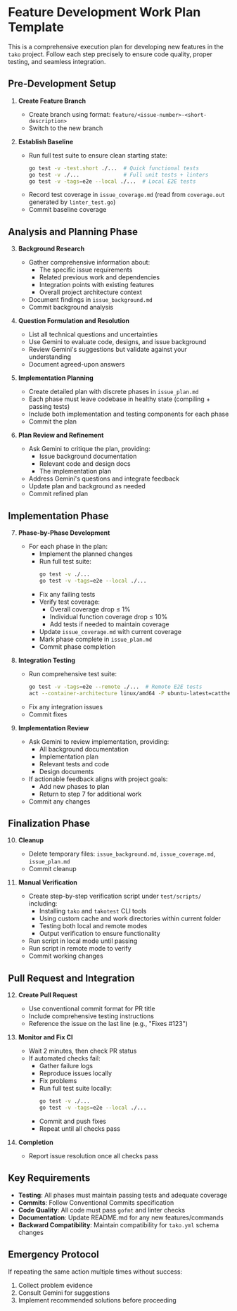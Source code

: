 # Feature Development Work Plan Template

This is a comprehensive execution plan for developing new features in the `tako` project. Follow each step precisely to ensure code quality, proper testing, and seamless integration.

## Pre-Development Setup

1. **Create Feature Branch**
   - Create branch using format: `feature/<issue-number>-<short-description>`
   - Switch to the new branch

2. **Establish Baseline**
   - Run full test suite to ensure clean starting state:
     ```bash
     go test -v -test.short ./...  # Quick functional tests
     go test -v ./...              # Full unit tests + linters
     go test -v -tags=e2e --local ./...  # Local E2E tests
     ```
   - Record test coverage in `issue_coverage.md` (read from `coverage.out` generated by `linter_test.go`)
   - Commit baseline coverage

## Analysis and Planning Phase

3. **Background Research**
   - Gather comprehensive information about:
     - The specific issue requirements
     - Related previous work and dependencies
     - Integration points with existing features
     - Overall project architecture context
   - Document findings in `issue_background.md`
   - Commit background analysis

4. **Question Formulation and Resolution**
   - List all technical questions and uncertainties
   - Use Gemini to evaluate code, designs, and issue background
   - Review Gemini's suggestions but validate against your understanding
   - Document agreed-upon answers

5. **Implementation Planning**
   - Create detailed plan with discrete phases in `issue_plan.md`
   - Each phase must leave codebase in healthy state (compiling + passing tests)
   - Include both implementation and testing components for each phase
   - Commit the plan

6. **Plan Review and Refinement**
   - Ask Gemini to critique the plan, providing:
     - Issue background documentation
     - Relevant code and design docs
     - The implementation plan
   - Address Gemini's questions and integrate feedback
   - Update plan and background as needed
   - Commit refined plan

## Implementation Phase

7. **Phase-by-Phase Development**
   - For each phase in the plan:
     - Implement the planned changes
     - Run full test suite:
       ```bash
       go test -v ./...
       go test -v -tags=e2e --local ./...
       ```
     - Fix any failing tests
     - Verify test coverage:
       - Overall coverage drop ≤ 1%
       - Individual function coverage drop ≤ 10%
       - Add tests if needed to maintain coverage
     - Update `issue_coverage.md` with current coverage
     - Mark phase complete in `issue_plan.md`
     - Commit phase completion

8. **Integration Testing**
   - Run comprehensive test suite:
     ```bash
     go test -v -tags=e2e --remote ./...  # Remote E2E tests
     act --container-architecture linux/amd64 -P ubuntu-latest=catthehacker/ubuntu:act-latest  # CI simulation
     ```
   - Fix any integration issues
   - Commit fixes

9. **Implementation Review**
   - Ask Gemini to review implementation, providing:
     - All background documentation
     - Implementation plan
     - Relevant tests and code
     - Design documents
   - If actionable feedback aligns with project goals:
     - Add new phases to plan
     - Return to step 7 for additional work
   - Commit any changes

## Finalization Phase

10. **Cleanup**
    - Delete temporary files: `issue_background.md`, `issue_coverage.md`, `issue_plan.md`
    - Commit cleanup

11. **Manual Verification**
    - Create step-by-step verification script under `test/scripts/` including:
      - Installing `tako` and `takotest` CLI tools
      - Using custom cache and work directories within current folder
      - Testing both local and remote modes
      - Output verification to ensure functionality
    - Run script in local mode until passing
    - Run script in remote mode to verify
    - Commit working changes

## Pull Request and Integration

12. **Create Pull Request**
    - Use conventional commit format for PR title
    - Include comprehensive testing instructions
    - Reference the issue on the last line (e.g., "Fixes #123")

13. **Monitor and Fix CI**
    - Wait 2 minutes, then check PR status
    - If automated checks fail:
      - Gather failure logs
      - Reproduce issues locally
      - Fix problems
      - Run full test suite locally:
        ```bash
        go test -v ./...
        go test -v -tags=e2e --local ./...
        ```
      - Commit and push fixes
      - Repeat until all checks pass

14. **Completion**
    - Report issue resolution once all checks pass

## Key Requirements

- **Testing**: All phases must maintain passing tests and adequate coverage
- **Commits**: Follow Conventional Commits specification
- **Code Quality**: All code must pass `gofmt` and linter checks
- **Documentation**: Update README.md for any new features/commands
- **Backward Compatibility**: Maintain compatibility for `tako.yml` schema changes

## Emergency Protocol

If repeating the same action multiple times without success:
1. Collect problem evidence
2. Consult Gemini for suggestions
3. Implement recommended solutions before proceeding